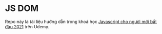 # JS DOM

Repo này là tài liệu hướng dẫn trong khoá học [Javascript cho người mới bắt đàu 2021](http://course.ezfrontend.com/javascript) trên Udemy.